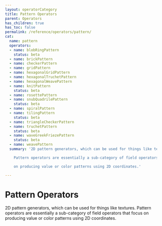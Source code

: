 ```yaml
---
layout: operatorCategory
title: Pattern Operators
parent: Operators
has_children: true
has_toc: false
permalink: /reference/operators/pattern/
cat:
  name: pattern
  operators:
  - name: blobRingPattern
    status: beta
  - name: brickPattern
  - name: checkerPattern
  - name: gridPattern
  - name: hexagonalGridPattern
  - name: hexagonalTruchetPattern
  - name: hexagonalWeavePattern
  - name: knitPattern
    status: beta
  - name: rosettePattern
  - name: snubQuadrilePattern
    status: beta
  - name: spiralPattern
  - name: tilingPattern
    status: beta
  - name: triangleCheckerPattern
  - name: truchetPattern
    status: beta
  - name: waveGreekFriezePattern
    status: beta
  - name: weavePattern
  summary: '2D pattern generators, which can be used for things like textures.

    Pattern operators are essentially a sub-category of field operators that focus

    on producing value or color patterns using 2D coordinates.'

---
```


# Pattern Operators

2D pattern generators, which can be used for things like textures.
Pattern operators are essentially a sub-category of field operators that focus
on producing value or color patterns using 2D coordinates.
